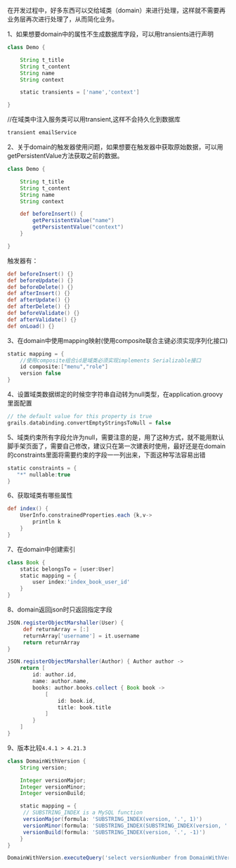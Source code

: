 在开发过程中，好多东西可以交给域类（domain）来进行处理，这样就不需要再业务层再次进行处理了，从而简化业务。

1、如果想要domain中的属性不生成数据库字段，可以用transients进行声明

```groovy
class Demo {

    String t_title
    String t_content
    String name
    String context

    static transients = ['name','context']

}

```

//在域类中注入服务类可以用transient,这样不会持久化到数据库

```groovy
transient emailService
```
2、关于domain的触发器使用问题，如果想要在触发器中获取原始数据，可以用getPersistentValue方法获取之前的数据。

```groovy
class Demo {

    String t_title
    String t_content
    String name
    String context

    def beforeInsert() {
        getPersistentValue("name")
        getPersistentValue("context")
    }

}
```

触发器有：

```groovy
def beforeInsert() {}
def beforeUpdate() {}
def beforeDelete() {}
def afterInsert() {}
def afterUpdate() {}
def afterDelete() {}
def beforeValidate() {}
def afterValidate() {}
def onLoad() {}
```

3、在domain中使用mapping映射(使用composite联合主键必须实现序列化接口)

```groovy
static mapping = {
    //使用composite组合id是域类必须实现implements Serializable接口
    id composite:["menu","role"] 
    version false
}
```

4、设置域类数据绑定的时候空字符串自动转为null类型，在application.groovy里面配置

```groovy
// the default value for this property is true
grails.databinding.convertEmptyStringsToNull = false
```

5、域类约束所有字段允许为null，需要注意的是，用了这种方式，就不能用默认脚手架页面了，需要自己修改，建议只在第一次建表时使用，最好还是在domain 的constraints里面将需要约束的字段一一列出来，下面这种写法容易出错

```groovy
static constraints = {
   "*" nullable:true
}
```

6、获取域类有哪些属性

```groovy
def index() {
    UserInfo.constrainedProperties.each {k,v->
        println k
    }
}
```

7、在domain中创建索引

```groovy
class Book {
    static belongsTo = [user:User]
    static mapping = {
        user index:'index_book_user_id'
    }
}
```

8、domain返回json时只返回指定字段

```groovy
JSON.registerObjectMarshaller(User) { 
     def returnArray = [:] 
     returnArray['username'] = it.username    
     return returnArray 
} 

JSON.registerObjectMarshaller(Author) { Author author ->
    return [
        id: author.id,
        name: author.name,
        books: author.books.collect { Book book ->
            [
                id: book.id,
                title: book.title
            ]
        }
    ]
}
```

9、版本比较`4.4.1 > 4.21.3`

```groovy
class DomainWithVersion { 
    String version; 

    Integer versionMajor; 
    Integer versionMinor; 
    Integer versionBuild; 

    static mapping = { 
     // SUBSTRING_INDEX is a MySQL function 
     versionMajor(formula: 'SUBSTRING_INDEX(version, '.', 1)') 
     versionMinor(formula: 'SUBSTRING_INDEX(SUBSTRING_INDEX(version, '.', 2), '.', -1)') 
     versionBuild(formula: 'SUBSTRING_INDEX(version, '.', -1)') 
    } 
} 

DomainWithVersion.executeQuery('select versionNumber from DomainWithVersion dwv order by dwv.versionMajor, dwv.versionMinor, dwv.versionBuild', [], [max: 1]) 
```


